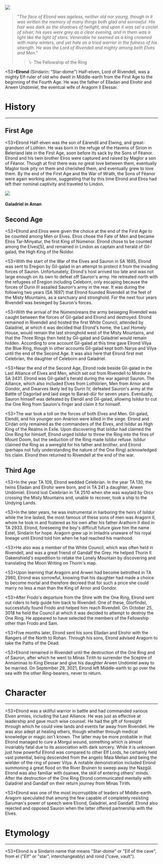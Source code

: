 ![](characters/galadriel/7.jpg)

> *"The face of Elrond was ageless, neither old nor young, though in it was written the memory of many things both glad and sorrowful. His hair was dark as the shadows of twilight, and upon it was set a circlet of silver; his eyes were grey as a clear evening, and in them was a light like the light of stars. Venerable he seemed as a king crowned with many winters, and yet hale as a tried warrior in the fulness of his strength. He was the Lord of Rivendell and mighty among both Elves and Men."*
>> \\- The Fellowship of the Ring

<53>**Elrond** (Sindarin: "Star-dome") Half-elven, Lord of Rivendell, was a mighty Elf-ruler of old who dwelt in Middle-earth from the First Age to the beginning of the Fourth Age. He was the father of Elladan and Elrohir and Arwen Undómiel, the eventual wife of Aragorn II Elessar.

# History
---

## **First Age**

<53>Elrond Half-elven was the son of Eärendil and Elwing, and great-grandson of Lúthien. He was born in the refuge of the Havens of Sirion in Beleriand late in the First Age, soon before its sack by the Sons of Fëanor. Elrond and his twin brother Elros were captured and raised by Maglor a son of Fëanor. Though at first there was no great love between them, eventually Maglor took pity on them and cherished them, and eventually grew to love them. By the end of the First Age and the War of Wrath, the Sons of Fëanor were again working alone, suggesting that by this time Elrond and Elros had left their nominal captivity and traveled to Lindon.

![](characters/galadriel/2.jpg)

#### Galadriel in Aman

## **Second Age**

<53>Elrond and Elros were given the choice at the end of the First Age to be counted among Men or Elves. Elros chose the Fate of Men and became Elros Tar-Minyatur, the first King of Númenor. Elrond chose to be counted among the Elves[5], and remained in Lindon as captain and herald of Gil-galad, the High King of the Ñoldor.

<53>With the start of the War of the Elves and Sauron in SA 1695, Elrond was sent to Eregion by Gil-galad in an attempt to protect it from the invading forces of Sauron. Unfortunately, Elrond's host arrived too late and was not large enough on its own to defeat off Sauron's army. He retreated north with the refugees of Eregion including Celeborn, only escaping because the forces of Durin III assailed Sauron's army in the rear. It was during the following two years (SA 1697) that Elrond founded Rivendell at the feet of the Misty Mountains, as a sanctuary and stronghold. For the next four years Rivendell was besieged by Sauron's forces.

<53>With the arrival of the Númenóreans the army besieging Rivendell was caught between the forces of Gil-galad and Elrond and destroyed. Elrond remained in Rivendell and hosted the first White Council, attended by Galadriel, at which it was decided that Elrond's home, the Last Homely House, would remain the last stronghold west of the Misty Mountains, and that the Three Rings then held by Gil-galad and Galadriel would remain hidden. According to one account Gil-galad at this time gave Elrond Vilya the Blue Ring, though in other accounts Gil-galad kept both Narya and Vilya until the end of the Second Age. It was also here that Elrond first met Celebrían, the daughter of Celeborn and Galadriel.

<53>Near the end of the Second Age, Elrond rode beside Gil-galad in the Last Alliance of Elves and Men, which set out from Rivendell to Mordor in SA 3431. Elrond was Gil-galad's herald during the war against Sauron. The Alliance, which also included Elves from Lothlórien, Men from Arnor and Gondor, and Dwarves likely led by Durin IV, defeated Sauron's army at the Battle of Dagorlad and laid siege to Barad-dûr for seven years. Eventually, Sauron himself was defeated by Elendil and Gil-galad, allowing Isildur to cut the One Ring from Sauron's finger and claim it for himself.

<53>The war took a toll on the forces of both Elves and Men. Gil-galad, Elendil, and his younger son Anárion were killed in the siege. Elrond and Círdan only remained as the commanders of the Elves, and Isildur as High King of the Realms in Exile. Upon discovering that Isildur had claimed the One Ring for himself, Elrond urged Isildur to throw the Ring into the fires of Mount Doom, but the seduction of the Ring made Isildur refuse. Isildur claimed the Ring as a weregild for his father and brother, and Elrond (perhaps not fully understanding the nature of the One Ring) acknowledged his claim. Elrond then returned to Rivendell at the end of the war.

## **Third Age**

<53>In the year TA 109, Elrond wedded Celebrían. In the year TA 130, the twins Elladan and Elrohir were born, and in TA 241 a daughter, Arwen Undómiel. Elrond lost Celebrían in TA 2510 when she was waylaid by Orcs crossing the Misty Mountains and, unable to recover, took a ship to the Undying Lands.

<53>In the later years, he was instrumental in harboring the heirs of Isildur while the line lasted, the most famous of these sons of men was Aragorn II, whom he took in and fostered as his own after his father Arathorn II died in TA 2933. Elrond, foreseeing the boy's difficult future gave him the name Estel, Sindarin for hope. Aragorn grew up in Imladris unaware of his royal lineage until Elrond told him when he had reached his manhood.

<53>He also was a member of the White Council, which was often held in Rivendell, and was a great friend of Gandalf the Grey. He helped Thorin II Oakenshield's expedition to retake the Lonely Mountain by discovering and translating the Moon Writing on Thorin's map.

<53>Upon learning that Aragorn and Arwen had become betrothed in TA 2980, Elrond was sorrowful, knowing that his daughter had made a choice to become mortal and therefore decreed that for such a price she could marry no less a man than the King of Arnor and Gondor.

<53>After Frodo's departure from the Shire with the One Ring, Elrond sent out riders to help guide him back to Rivendell. One of these, Glorfindel, successfully found Frodo and helped him reach Rivendell. On October 25, 3018 he held the Council at which it was decided to attempt to destroy the One Ring. He appeared to have selected the members of the Fellowship other than Frodo and Sam.

<53>Five months later, Elrond sent his sons Elladan and Elrohir with the Rangers of the North to Rohan. Through his sons, Elrond advised Aragorn to take the Paths of the Dead.

<53>Elrond remained in Rivendell until the destruction of the One Ring and of Sauron, after which he went to Minas Tirith to surrender the Sceptre of Annúminas to King Elessar and give his daughter Arwen Undómiel away to be married. On September 29, 3021, Elrond left Middle-earth to go over the sea with the other Ring-bearers, never to return.

# Character

---

<53>Elrond was a skillful warrior in battle and had commanded various Elven armies, including the Last Alliance. He was just as effective at leadership and gave much wise counsel. He had the gift of foresight through which he could view lands and events far away from Rivendell. He was also adept at healing others, though whether through medical knowledge or magic isn't known. The latter may be more probable in that Elrond managed to cure a Morgul wound, something which is almost invariably fatal due to its association with dark sorcery. While it is unknown just how powerful Elrond was compared to other Elf Lords, he certainly held vast potential, being descended from the angelic Maia Melian and being the wielder of the ring of power Vilya. A notable demonstration included Elrond summoning a great flood on the River Bruinen to sweep away the Nazgûl. Elrond was also familiar with ósanwe, the skill of entering others' minds. After the destruction of the One Ring Elrond communicated mentally with Galadriel and Gandalf on their return journey from Minas Tirith.

<53>Elrond was one of the most incorruptible of leaders of Middle-earth. Aragorn speculated that among the few capable of completely resisting Saruman's power of speech were Elrond, Galadriel, and Gandalf. Elrond also rejected and opposed Sauron when the latter offered partnership with the Elves.

# Etymology

---

<53>Elrond is a Sindarin name that means "Star-dome" or "Elf of the cave", from el ("Elf" or "star", interchangeably) and rond ("cave, vault").
